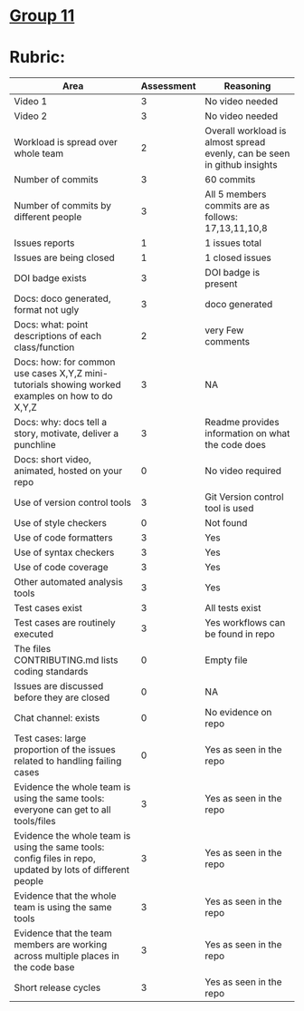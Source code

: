 # [Group 11](https://github.com/Surya-06/SE-Proj22-Team11)
# Rubric:

| Area                                                                                                                                                | Assessment | Reasoning                                                                                    |
|-----------------------------------------------------------------------------------------------------------------------------------------------------|------------|----------------------------------------------------------------------------------------------|
| Video 1                                                                                                                                             | 3          | No video needed                                                                              |
| Video 2                                                                                                                                             | 3          | No video needed                                                                              |
| Workload is spread over whole team                                                                                                                  | 2          | Overall workload is almost spread evenly, can be seen in github insights   |
| Number of commits                                                                                                                                   | 3          | 60 commits                                                                                   |
| Number of commits by different people                                                                                                               | 3          | All 5 members commits are as follows: 17,13,11,10,8                                              |
| Issues reports                                                                                                                                      | 1          | 1 issues total                                                                               |
| Issues are being closed                                                                                                                             | 1          | 1 closed issues                                                                              |
| DOI badge exists                                                                                                                                    | 3          | DOI badge is present                                                                         |
| Docs: doco generated, format not ugly                                                                                                               | 3          | doco generated                                                                               |
| Docs: what: point descriptions of each class/function                                                                                               | 2          | very Few comments                                                                                 |
| Docs: how: for common use cases X,Y,Z mini-tutorials showing worked examples on how to do X,Y,Z                                                     | 3          | NA                                                                           |
| Docs: why: docs tell a story, motivate, deliver a punchline                                                                                         | 3          | Readme provides information on what the code does                                            |
| Docs: short video, animated, hosted on your repo                                                                                                    | 0          | No video required                                                                            |
| Use of version control tools                                                                                                                        | 3          | Git Version control tool is used                                                                   |
| Use of style checkers                                                                                                                               | 0          | Not found                                                                                    |
| Use of code formatters                                                                                                                              | 3          | Yes                                                                                    |
| Use of syntax checkers                                                                                                                              | 3          | Yes                                                                                    |
| Use of code coverage                                                                                                                                | 3          | Yes                                             |
| Other automated analysis tools                                                                                                                      | 3          | Yes                                                                                    |
| Test cases exist                                                                                                                                    | 3          | All tests exist                                                                              |
| Test cases are routinely executed                                                                                                                   | 3          | Yes workflows can be found in repo                                                           |
| The files CONTRIBUTING.md lists coding standards                                                                                                    | 0          | Empty file                                                                                   |
| Issues are discussed before they are closed                                                                                                         | 0          | NA                                                                                           |
| Chat channel: exists                                                                                                                                | 0          | No evidence on repo                                                                          |
| Test cases: large proportion of the issues related to handling failing cases                                                                        | 0          | Yes as seen in the repo                                                                           |
| Evidence the whole team is using the same tools: everyone can get to all tools/files                                                                | 3          | Yes as seen in the repo                                                                      |
| Evidence the whole team is using the same tools: config files in repo, updated by lots of different people                                          | 3          | Yes as seen in the repo                                                                      |
| Evidence that the whole team is using the same tools                                                                                                | 3          | Yes as seen in the repo                                                                      |
| Evidence that the team members are working across multiple places in the code base                                                                  | 3          | Yes as seen in the repo                                                                      |
| Short release cycles                                                                                                                                | 3          | Yes as seen in the repo                                                                             |
